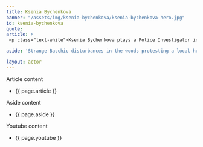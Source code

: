 ```yaml
---
title: Ksenia Bychenkova
banner: "/assets/img/ksenia-bychenkova/ksenia-bychenkova-hero.jpg"
id: ksenia-bychenkova
quote: 
article: >
 <p class="text-white">Ksenia Bychenkova plays a Police Investigator in True Drama. </p>

aside: 'Strange Bacchic disturbances in the woods protesting a local horror movie prompt a police investigation. A shadowy figure emerges.  Calling himself the God of Drama, he believes that he can achieve the seemingly impossible goal of returning drama to its original purpose – of preparing citizens for leadership in democracy. As the horror movie spirals out of control, and the Bacchae are consumed in violence - can officer Ailish Walsh discern the truth before a gruesome Greek drama unfolds? <br><br> Director James Thomas creates a Greek tragedy for our time. A horror story that looks at the original role of drama – as the companion invention of democracy – to shed light on how modern media is still working in our lives, in hidden ways, to rip us apart. True Drama is an alarm – a rare moment of clarity – a terrifying jolt - and an invitation to enjoy the true transcendental power of drama to help us envision a better Democracy. '

layout: actor
---
```


Article content
* {{ page.article }}

Aside content
* {{ page.aside }}

Youtube content
* {{ page.youtube }}

